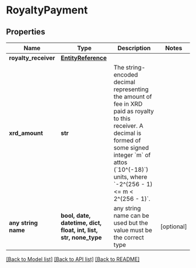 # RoyaltyPayment


## Properties
Name | Type | Description | Notes
------------ | ------------- | ------------- | -------------
**royalty_receiver** | [**EntityReference**](EntityReference.md) |  | 
**xrd_amount** | **str** | The string-encoded decimal representing the amount of fee in XRD paid as royalty to this receiver. A decimal is formed of some signed integer &#x60;m&#x60; of attos (&#x60;10^(-18)&#x60;) units, where &#x60;-2^(256 - 1) &lt;&#x3D; m &lt; 2^(256 - 1)&#x60;.  | 
**any string name** | **bool, date, datetime, dict, float, int, list, str, none_type** | any string name can be used but the value must be the correct type | [optional]

[[Back to Model list]](../README.md#documentation-for-models) [[Back to API list]](../README.md#documentation-for-api-endpoints) [[Back to README]](../README.md)


